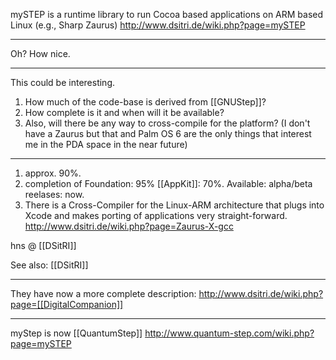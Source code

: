 mySTEP is a runtime library to run Cocoa based applications on ARM based Linux (e.g., Sharp Zaurus)
http://www.dsitri.de/wiki.php?page=mySTEP

----

Oh? How nice.

----

This could be interesting. 
1. How much of the code-base is derived from [[GNUStep]]? 
2. How complete is it and when will it be available? 
3. Also, will there be any way to cross-compile for the platform?  (I don't have a Zaurus but that and Palm OS 6 are the only things that interest me in the PDA space in the near future)

----

1. approx. 90%. 
2. completion of Foundation: 95% [[AppKit]]: 70%. Available: alpha/beta reelases: now.
3. There is a Cross-Compiler for the Linux-ARM architecture that plugs into Xcode and makes porting of applications very straight-forward. http://www.dsitri.de/wiki.php?page=Zaurus-X-gcc

hns @ [[DSitRI]]

See also: [[DSitRI]]

----

They have now a more complete description: http://www.dsitri.de/wiki.php?page=[[DigitalCompanion]]

----

myStep is now [[QuantumStep]]
http://www.quantum-step.com/wiki.php?page=mySTEP